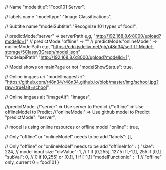 // Name
"modeltitle":"Food101 Server",

// labels name
"modeltype":"Image Classifications",

// Subtitle name
"modelSubtitle":"Recognize 101 types of food!", 

// predictMode:"server" => serverPath e,g, "http://192.168.8.6:8000/upload?modelId=1"
// predictMode:"offline" => ""
// predictMode:"onlineModel" => molineModelPath e,g, "https://cdn.jsdelivr.net/gh/r48n34/self-tf-Model-storage/5Classv3Graph/model.json"
"modelapiPath":"http://192.168.8.6:8000/upload?modelId=1",

// Model shows on mainPage or not
"modelShowStatus": true, 

// Online imgaes uri
"modelImagesUri": "https://github.com/r48n34/r48n34.github.io/blob/master/img/school.jpg?raw=true|alt=school",

// Online imgaes alt
"imageAlt": "images",

//predictMode:
//"server" => Use server to Predict
//"offline" => Use offlineModel to Predict
//"onlineModel" => Use github model to Predict
"predictMode": "server",

// model is using online resources or offline model
"online" : true,

// Only "offline" or "onlineModel" needs to be add
"labels": [],

// Only "offline" or "onlineModel" needs to be add
"offlineInfo" : {
    "size": 224, // model input size
    "divValue": 1, // 1 if [0,255], 127.5 if [-1,1], 255 if [0,1]
    "subVal": 0, // 0 if [0,255] or [0,1], 1 if [-1,1]
    "modelFunctionId" : -1 // "offline" only, current 0 = food101
}